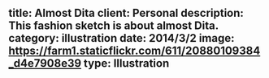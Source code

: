 title: Almost Dita
client: Personal
description: This fashion sketch is about almost Dita.
category: illustration
date: 2014/3/2
image: https://farm1.staticflickr.com/611/20880109384_d4e7908e39
type: Illustration
---
